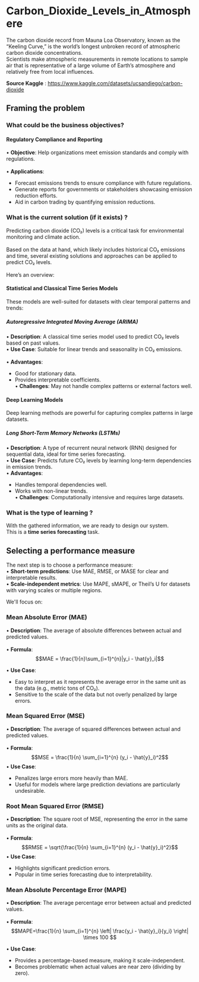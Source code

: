 # Carbon_Dioxide_Levels_in_Atmosphere

The carbon dioxide record from Mauna Loa Observatory, known as the “Keeling Curve,” is the world’s longest unbroken record of atmospheric carbon dioxide concentrations.<br>
Scientists make atmospheric measurements in remote locations to sample air that is representative of a large volume of Earth’s atmosphere and relatively free from local influences.<br>

**Source Kaggle** : https://www.kaggle.com/datasets/ucsandiego/carbon-dioxide

## Framing the problem
### What could be the business objectives?
#### Regulatory Compliance and Reporting
•	**Objective**: Help organizations meet emission standards and comply with regulations. <br><br>
•	**Applications**:

- Forecast emissions trends to ensure compliance with future regulations.
- Generate reports for governments or stakeholders showcasing emission reduction efforts.
- Aid in carbon trading by quantifying emission reductions.

### What is the current solution (if it exists) ?
Predicting carbon dioxide (CO₂) levels is a critical task for environmental monitoring and climate action.<br><br>
Based on the data at hand, which likely includes historical CO₂ emissions and time, several existing solutions and approaches can be applied to predict CO₂ levels. <br><br>
Here’s an overview:

#### Statistical and Classical Time Series Models
These models are well-suited for datasets with clear temporal patterns and trends:
##### Autoregressive Integrated Moving Average (ARIMA)
•	**Description**: A classical time series model used to predict CO₂ levels based on past values.<br>
•	**Use Case**: Suitable for linear trends and seasonality in CO₂ emissions.<br><br>
•	**Advantages**:
- Good for stationary data.
- Provides interpretable coefficients.<br>
•	**Challenges**: May not handle complex patterns or external factors well.

#### Deep Learning Models
Deep learning methods are powerful for capturing complex patterns in large datasets.
##### Long Short-Term Memory Networks (LSTMs)
• **Description**: A type of recurrent neural network (RNN) designed for sequential data, ideal for time series forecasting.<br>
•	**Use Case**: Predicts future CO₂ levels by learning long-term dependencies in emission trends.<br>
•	**Advantages**:
- Handles temporal dependencies well.
- Works with non-linear trends.<br>
•	**Challenges**: Computationally intensive and requires large datasets.

### What is the type of learning ?
With the gathered information, we are ready to design our system.<br>
This is a **time series forecasting** task.


## Selecting a performance measure
The next step is to choose a performance measure: <br>
•	**Short-term predictions**: Use MAE, RMSE, or MASE for clear and interpretable results.<br>
•	**Scale-independent metrics**: Use MAPE, sMAPE, or Theil’s U for datasets with varying scales or multiple regions.

We'll focus on:

### Mean Absolute Error (MAE)

•	**Description**: The average of absolute differences between actual and predicted values.<br><br>
•	**Formula**: <br>
$$MAE  = \frac{1}{n}\sum_{i=1}^{n}|y_i - \hat{y}_i|$$

•	**Use Case**:
- Easy to interpret as it represents the average error in the same unit as the data (e.g., metric tons of CO₂).
- Sensitive to the scale of the data but not overly penalized by large errors.


### Mean Squared Error (MSE)
•	**Description**: The average of squared differences between actual and predicted values.<br><br>
•	**Formula**:<br>
$$MSE = \frac{1}{n} \sum_{i=1}^{n} (y_i - \hat{y}_i)^2$$
•	**Use Case**:
- Penalizes large errors more heavily than MAE.
- Useful for models where large prediction deviations are particularly undesirable.

### Root Mean Squared Error (RMSE)
•	**Description**: The square root of MSE, representing the error in the same units as the original data.<br><br>
•	**Formula**:<br>
 $$RMSE = \sqrt{\frac{1}{n} \sum_{i=1}^{n} (y_i - \hat{y}_i)^2}$$
 •	**Use Case**:
- Highlights significant prediction errors.
- Popular in time series forecasting due to interpretability.

### Mean Absolute Percentage Error (MAPE)
•	**Description**: The average percentage error between actual and predicted values.<br><br>
•	**Formula**: <br>
$$MAPE=\frac{1}{n} \sum_{i=1}^{n} \left| \frac{y_i - \hat{y}_i}{y_i} \right| \times 100 $$

•	**Use Case**:
- Provides a percentage-based measure, making it scale-independent.
- Becomes problematic when actual values are near zero (dividing by zero).
